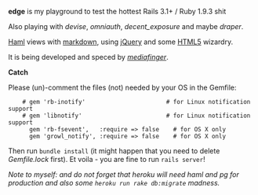 **edge** is my playground to test the hottest Rails 3.1+ / Ruby 1.9.3 shit

Also playing with *devise*, *omniauth*, *decent_exposure* and maybe *draper*.

[Haml](http://haml-lang.com/) views with [markdown](https://github.com/rtomayko/rdiscount), using [jQuery](http://jquery.com/) and some [HTML5](http://www.w3.org/html/logo/) wizardry.

It is being developed and speced by [_mediafinger_](http://www.mediafinger.com/).


**Catch**

Please (un)-comment the files (not) needed by your OS in the Gemfile:

        # gem 'rb-inotify'                       # for Linux notification support
        # gem 'libnotify'                        # for Linux notification support
          gem 'rb-fsevent',   :require => false    # for OS X only
          gem 'growl_notify', :require => false    # for OS X only

Then run `bundle install` (it might happen that you need to delete _Gemfile.lock_ first).
Et voila - you are fine to run `rails server`!

_Note to myself: and do not forget that heroku will need haml and pg for production and also some `heroku run rake db:migrate` madness._

